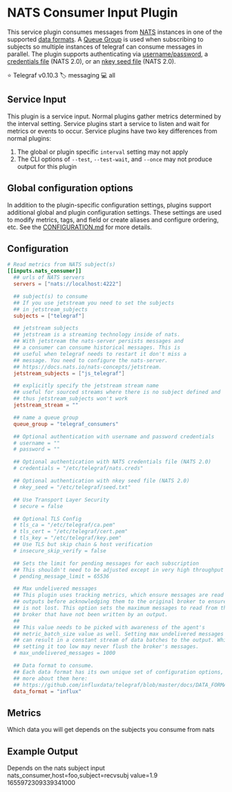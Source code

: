 # NATS Consumer Input Plugin

This service plugin consumes messages from [NATS][nats] instances in one of the
supported [data formats][data_formats]. A [Queue Group][queue_group] is used
when subscribing to subjects so multiple instances of telegraf can consume
messages in parallel.
The plugin supports authenticating via [username/password][userpass], a
[credentials file][creds] (NATS 2.0), or an [nkey seed file][nkey] (NATS 2.0).

⭐ Telegraf v0.10.3
🏷️ messaging
💻 all

[nats]: https://www.nats.io/about/
[data_formats]: /docs/DATA_FORMATS_INPUT.md
[queue_group]: https://www.nats.io/documentation/concepts/nats-queueing/
[userpass]: https://docs.nats.io/using-nats/developer/connecting/userpass
[creds]: https://docs.nats.io/using-nats/developer/connecting/creds
[nkey]: https://docs.nats.io/using-nats/developer/connecting/nkey

## Service Input <!-- @/docs/includes/service_input.md -->

This plugin is a service input. Normal plugins gather metrics determined by the
interval setting. Service plugins start a service to listen and wait for
metrics or events to occur. Service plugins have two key differences from
normal plugins:

1. The global or plugin specific `interval` setting may not apply
2. The CLI options of `--test`, `--test-wait`, and `--once` may not produce
   output for this plugin

## Global configuration options <!-- @/docs/includes/plugin_config.md -->

In addition to the plugin-specific configuration settings, plugins support
additional global and plugin configuration settings. These settings are used to
modify metrics, tags, and field or create aliases and configure ordering, etc.
See the [CONFIGURATION.md][CONFIGURATION.md] for more details.

[CONFIGURATION.md]: ../../../docs/CONFIGURATION.md#plugins

## Configuration

```toml @sample.conf
# Read metrics from NATS subject(s)
[[inputs.nats_consumer]]
  ## urls of NATS servers
  servers = ["nats://localhost:4222"]

  ## subject(s) to consume
  ## If you use jetstream you need to set the subjects
  ## in jetstream_subjects
  subjects = ["telegraf"]

  ## jetstream subjects
  ## jetstream is a streaming technology inside of nats.
  ## With jetstream the nats-server persists messages and
  ## a consumer can consume historical messages. This is
  ## useful when telegraf needs to restart it don't miss a
  ## message. You need to configure the nats-server.
  ## https://docs.nats.io/nats-concepts/jetstream.
  jetstream_subjects = ["js_telegraf"]

  ## explicitly specify the jetstream stream name
  ## useful for sourced streams where there is no subject defined and
  ## thus jetstream_subjects won't work
  jetstream_stream = ""

  ## name a queue group
  queue_group = "telegraf_consumers"

  ## Optional authentication with username and password credentials
  # username = ""
  # password = ""

  ## Optional authentication with NATS credentials file (NATS 2.0)
  # credentials = "/etc/telegraf/nats.creds"

  ## Optional authentication with nkey seed file (NATS 2.0)
  # nkey_seed = "/etc/telegraf/seed.txt"

  ## Use Transport Layer Security
  # secure = false

  ## Optional TLS Config
  # tls_ca = "/etc/telegraf/ca.pem"
  # tls_cert = "/etc/telegraf/cert.pem"
  # tls_key = "/etc/telegraf/key.pem"
  ## Use TLS but skip chain & host verification
  # insecure_skip_verify = false

  ## Sets the limit for pending messages for each subscription
  ## This shouldn't need to be adjusted except in very high throughput scenarios
  # pending_message_limit = 65536

  ## Max undelivered messages
  ## This plugin uses tracking metrics, which ensure messages are read to
  ## outputs before acknowledging them to the original broker to ensure data
  ## is not lost. This option sets the maximum messages to read from the
  ## broker that have not been written by an output.
  ##
  ## This value needs to be picked with awareness of the agent's
  ## metric_batch_size value as well. Setting max undelivered messages too high
  ## can result in a constant stream of data batches to the output. While
  ## setting it too low may never flush the broker's messages.
  # max_undelivered_messages = 1000

  ## Data format to consume.
  ## Each data format has its own unique set of configuration options, read
  ## more about them here:
  ## https://github.com/influxdata/telegraf/blob/master/docs/DATA_FORMATS_INPUT.md
  data_format = "influx"
```

## Metrics

Which data you will get depends on the subjects you consume from nats

## Example Output

Depends on the nats subject input
nats_consumer,host=foo,subject=recvsubj value=1.9 1655972309339341000

